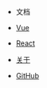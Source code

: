 -  文档
  - [Vue](https://vuejs.bootcss.com/guide/)
  - [React]()
  
- [关于](file/about/about.md)
- [GitHub](https://github.com/huazail)
